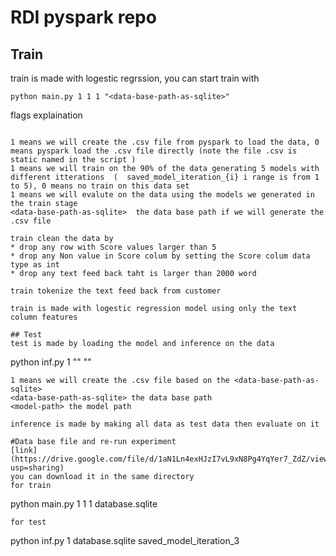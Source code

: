 # RDI pyspark repo
## Train
train is made with logestic regrssion, you can start train with 
```
python main.py 1 1 1 "<data-base-path-as-sqlite>"
```
flags explaination
```

1 means we will create the .csv file from pyspark to load the data, 0 means pyspark load the .csv file directly (note the file .csv is static named in the script )
1 means we will train on the 90% of the data generating 5 models with different itterations  (  saved_model_iteration_{i} i range is from 1 to 5), 0 means no train on this data set 
1 means we will evalute on the data using the models we generated in the train stage 
<data-base-path-as-sqlite>  the data base path if we will generate the .csv file

train clean the data by 
* drop any row with Score values larger than 5
* drop any Non value in Score colum by setting the Score colum data type as int 
* drop any text feed back taht is larger than 2000 word 

train tokenize the text feed back from customer 

train is made with logestic regression model using only the text column features 

## Test 
test is made by loading the model and inference on the data 
```
python inf.py 1 "<data-base-path-as-sqlite>" "<model-path>"
```
1 means we will create the .csv file based on the <data-base-path-as-sqlite>
<data-base-path-as-sqlite> the data base path 
<model-path> the model path 

inference is made by making all data as test data then evaluate on it 

#Data base file and re-run experiment 
[link](https://drive.google.com/file/d/1aN1Ln4exHJzI7vL9xN8Pg4YqYer7_ZdZ/view?usp=sharing)
you can download it in the same directory 
for train
```
python main.py 1 1 1 database.sqlite 
```
for test
```
python inf.py 1 database.sqlite saved_model_iteration_3
```

